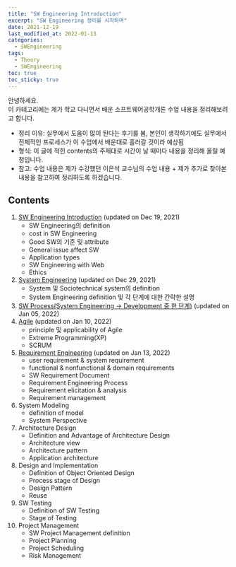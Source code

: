 ```yaml
---
title: "SW Engineering Introduction"
excerpt: "SW Engineering 정리를 시작하며"
date: 2021-12-19
last_modified_at: 2022-01-13
categories: 
  - SWEngineering
tags:
  - Theory
  - SWEngineering
toc: true
toc_sticky: true
---
```


안녕하세요.  
이 카테고리에는 제가 학교 다니면서 배운 소프트웨어공학개론 수업 내용을 정리해보려고 합니다. 

- 정리 이유: 실무에서 도움이 많이 된다는 후기를 봄, 본인이 생각하기에도 실무에서 전체적인 프로세스가 이 수업에서 배운대로 흘러갈 것이라 예상됨
- 형식: 이 글에 적힌 contents의 주제대로 시간이 날 때마다 내용을 정리해 올릴 예정입니다.
- 참고: 수업 내용은 제가 수강했던 이은석 교수님의 수업 내용 + 제가 추가로 찾아본 내용을 참고하여 정리하도록 하겠습니다.

## Contents

1. [SW Engineering Introduction](https://dongwon18.github.io/swengineering/SWEngineering_Intro/) (updated on Dec 19, 2021)
    - SW Engineering의 definition
    - cost in SW Engineering
    - Good SW의 기준 및 attribute
    - General issue affect SW
    - Application types
    - SW Engineering with Web
    - Ethics
2. [System Engineering](https://dongwon18.github.io/swengineering/System_Engineering/) (updated on Dec 29, 2021)
    - System 및 Sociotechnical system의 definition
    - System Engineering definition 및 각 단계에 대한 간략한 설명
3. [SW Process(System Engineering → Development 중 한 단계)](https://dongwon18.github.io/swengineering/SW_Process/) (updated on Jan 05, 2022)
4. [Agile](https://dongwon18.github.io/swengineering/Agile/) (updated on Jan 10, 2022)
    - principle 및 applicability of Agile
    - Extreme Programming(XP)
    - SCRUM
5. [Requirement Engineering](https://dongwon18.github.io/swengineering/Requirement_Engineering/) (updated on Jan 13, 2022)
    - user requirement & system requirement
    - functional & nonfunctional & domain requirements
    - SW Requirement Document
    - Requirement Engineering Process
    - Requirement elicitation & analysis
    - Requirement management
6. System Modeling
    - definition of model
    - System Perspective
7. Architecture Design
    - Definition and Advantage of Architecture Design
    - Architecture view
    - Architecture pattern
    - Application architecture
8. Design and Implementation
    - Definition of Object Oriented Design
    - Process stage of Design
    - Design Pattern
    - Reuse
9. SW Testing
    - Definition of SW Testing
    - Stage of Testing
10. Project Management
    - SW Project Management definition
    - Project Planning
    - Project Scheduling
    - Risk Management
